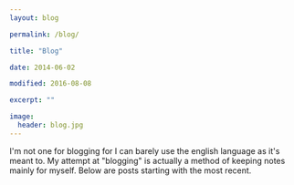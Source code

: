 ```yaml
---
layout: blog

permalink: /blog/

title: "Blog"

date: 2014-06-02

modified: 2016-08-08

excerpt: ""

image:
  header: blog.jpg
---
```


I'm not one for blogging for I can barely use the english language as it's meant to. My attempt at "blogging" is actually a method of keeping notes mainly for myself. Below are posts starting with the most recent.